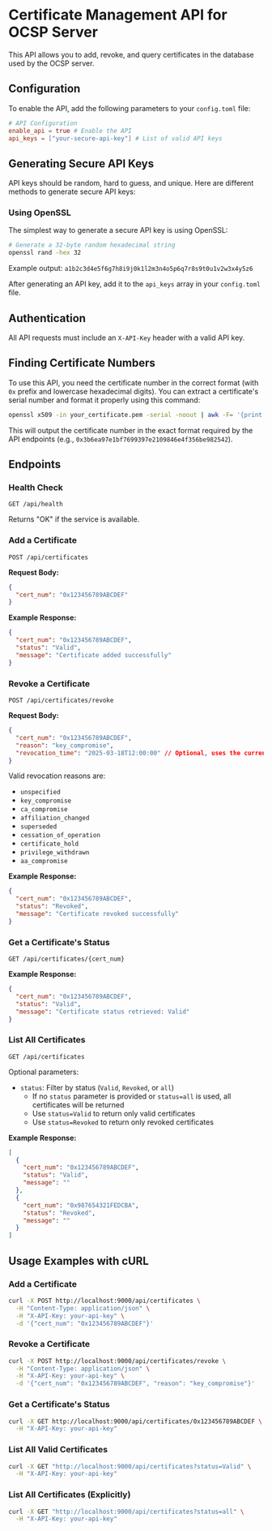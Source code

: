 # Certificate Management API for OCSP Server

This API allows you to add, revoke, and query certificates in the database used by the OCSP server.

## Configuration

To enable the API, add the following parameters to your `config.toml` file:

```toml
# API Configuration
enable_api = true # Enable the API
api_keys = ["your-secure-api-key"] # List of valid API keys
```

## Generating Secure API Keys

API keys should be random, hard to guess, and unique. Here are different methods to generate secure API keys:

### Using OpenSSL

The simplest way to generate a secure API key is using OpenSSL:

```bash
# Generate a 32-byte random hexadecimal string
openssl rand -hex 32
```

Example output: `a1b2c3d4e5f6g7h8i9j0k1l2m3n4o5p6q7r8s9t0u1v2w3x4y5z6`

After generating an API key, add it to the `api_keys` array in your `config.toml` file.

## Authentication

All API requests must include an `X-API-Key` header with a valid API key.

## Finding Certificate Numbers

To use this API, you need the certificate number in the correct format (with `0x` prefix and lowercase hexadecimal digits). You can extract a certificate's serial number and format it properly using this command:

```bash
openssl x509 -in your_certificate.pem -serial -noout | awk -F= '{print "0x" tolower($2)}'
```

This will output the certificate number in the exact format required by the API endpoints (e.g., `0x3b6ea97e1bf7699397e2109846e4f356be982542`).

## Endpoints

### Health Check
```
GET /api/health
```
Returns "OK" if the service is available.

### Add a Certificate
```
POST /api/certificates
```

**Request Body:**
```json
{
  "cert_num": "0x123456789ABCDEF"
}
```

**Example Response:**
```json
{
  "cert_num": "0x123456789ABCDEF",
  "status": "Valid",
  "message": "Certificate added successfully"
}
```

### Revoke a Certificate
```
POST /api/certificates/revoke
```

**Request Body:**
```json
{
  "cert_num": "0x123456789ABCDEF",
  "reason": "key_compromise",
  "revocation_time": "2025-03-18T12:00:00" // Optional, uses the current time if not provided
}
```

Valid revocation reasons are:
- `unspecified`
- `key_compromise`
- `ca_compromise`
- `affiliation_changed`
- `superseded`
- `cessation_of_operation`
- `certificate_hold`
- `privilege_withdrawn`
- `aa_compromise`

**Example Response:**
```json
{
  "cert_num": "0x123456789ABCDEF",
  "status": "Revoked",
  "message": "Certificate revoked successfully"
}
```

### Get a Certificate's Status
```
GET /api/certificates/{cert_num}
```

**Example Response:**
```json
{
  "cert_num": "0x123456789ABCDEF",
  "status": "Valid",
  "message": "Certificate status retrieved: Valid"
}
```

### List All Certificates
```
GET /api/certificates
```

Optional parameters:
- `status`: Filter by status (`Valid`, `Revoked`, or `all`)
  - If no `status` parameter is provided or `status=all` is used, all certificates will be returned
  - Use `status=Valid` to return only valid certificates
  - Use `status=Revoked` to return only revoked certificates

**Example Response:**
```json
[
  {
    "cert_num": "0x123456789ABCDEF",
    "status": "Valid",
    "message": ""
  },
  {
    "cert_num": "0x987654321FEDCBA",
    "status": "Revoked",
    "message": ""
  }
]
```

## Usage Examples with cURL

### Add a Certificate
```bash
curl -X POST http://localhost:9000/api/certificates \
  -H "Content-Type: application/json" \
  -H "X-API-Key: your-api-key" \
  -d '{"cert_num": "0x123456789ABCDEF"}'
```

### Revoke a Certificate
```bash
curl -X POST http://localhost:9000/api/certificates/revoke \
  -H "Content-Type: application/json" \
  -H "X-API-Key: your-api-key" \
  -d '{"cert_num": "0x123456789ABCDEF", "reason": "key_compromise"}'
```

### Get a Certificate's Status
```bash
curl -X GET http://localhost:9000/api/certificates/0x123456789ABCDEF \
  -H "X-API-Key: your-api-key"
```

### List All Valid Certificates
```bash
curl -X GET "http://localhost:9000/api/certificates?status=Valid" \
  -H "X-API-Key: your-api-key"
```

### List All Certificates (Explicitly)
```bash
curl -X GET "http://localhost:9000/api/certificates?status=all" \
  -H "X-API-Key: your-api-key"
```

